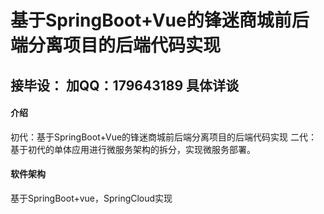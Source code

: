 # 基于SpringBoot+Vue的锋迷商城前后端分离项目的后端代码实现

## 接毕设： 加QQ：179643189  具体详谈

#### 介绍
初代：基于SpringBoot+Vue的锋迷商城前后端分离项目的后端代码实现
二代：基于初代的单体应用进行微服务架构的拆分，实现微服务部署。

#### 软件架构
基于SpringBoot+vue，SpringCloud实现
